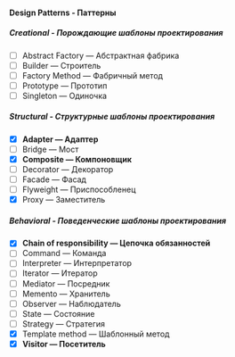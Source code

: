 #### Design Patterns - Паттерны

##### Creational - Порождающие шаблоны проектирования

- [ ] Abstract Factory — Абстрактная фабрика
- [ ] Builder — Строитель
- [ ] Factory Method — Фабричный метод
- [ ] Prototype — Прототип
- [ ] Singleton — Одиночка

##### Structural - Структурные шаблоны проектирования
- [x] **Adapter — Адаптер**
- [ ] Bridge — Мост
- [x] **Composite — Компоновщик**
- [ ] Decorator — Декоратор
- [ ] Facade — Фасад
- [ ] Flyweight — Приспособленец
- [x] Proxy — Заместитель

##### Behavioral - Поведенческие шаблоны проектирования
- [x] **Chain of responsibility — Цепочка обязанностей**
- [ ] Command — Команда
- [ ] Interpreter — Интерпретатор
- [ ] Iterator — Итератор
- [ ] Mediator — Посредник
- [ ] Memento — Хранитель
- [ ] Observer — Наблюдатель
- [ ] State — Состояние
- [ ] Strategy — Стратегия
- [x] Template method — Шаблонный метод
- [x] **Visitor — Посетитель**
